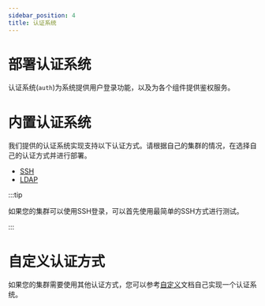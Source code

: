 ```yaml
---
sidebar_position: 4
title: 认证系统
---
```


# 部署认证系统

认证系统(`auth`)为系统提供用户登录功能，以及为各个组件提供鉴权服务。

# 内置认证系统

我们提供的认证系统实现支持以下认证方式。请根据自己的集群的情况，在选择自己的认证方式并进行部署。
  
- [SSH](../auth/ssh.md)
- [LDAP](../auth/ldap.md)

:::tip

如果您的集群可以使用SSH登录，可以首先使用最简单的SSH方式进行测试。

:::

# 自定义认证方式

如果您的集群需要使用其他认证方式，您可以参考[自定义](../auth/custom.md)文档自己实现一个认证系统。